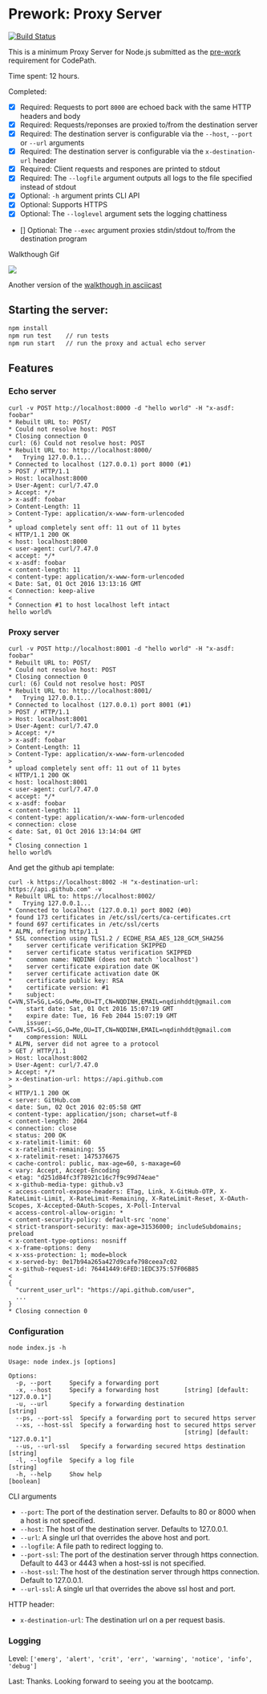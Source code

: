 Prework: Proxy Server
===== 

[![Build Status](https://travis-ci.org/nqd/prework_proxyserver.svg)](https://travis-ci.org/nqd/prework_proxyserver)

This is a minimum Proxy Server for Node.js submitted as the [pre-work](http://courses.codepath.com/snippets/intro_to_nodejs/prework) requirement for CodePath.

Time spent: 12 hours.

Completed:
* [x] Required: Requests to port `8000` are echoed back with the same HTTP headers and body
* [x] Required: Requests/reponses are proxied to/from the destination server
* [x] Required: The destination server is configurable via the `--host`, `--port`  or `--url` arguments
* [x] Required: The destination server is configurable via the `x-destination-url` header
* [x] Required: Client requests and respones are printed to stdout
* [x] Required: The `--logfile` argument outputs all logs to the file specified instead of stdout
* [x] Optional: `-h` argument prints CLI API
* [x] Optional: Supports HTTPS
* [x] Optional: The `--loglevel` argument sets the logging chattiness
* [] Optional: The `--exec` argument proxies stdin/stdout to/from the destination program


Walkthough Gif

![](https://raw.githubusercontent.com/nqd/prework_proxyserver/master/nqdinh-submission.gif)

Another version of the [walkthough in asciicast](https://asciinema.org/a/cgpemafskkd396k94jqqnd8dc)


## Starting the server:

``` bash
npm install
npm run test    // run tests
npm run start   // run the proxy and actual echo server
```

## Features

### Echo server
```
curl -v POST http://localhost:8000 -d "hello world" -H "x-asdf: foobar"
* Rebuilt URL to: POST/
* Could not resolve host: POST
* Closing connection 0
curl: (6) Could not resolve host: POST
* Rebuilt URL to: http://localhost:8000/
*   Trying 127.0.0.1...
* Connected to localhost (127.0.0.1) port 8000 (#1)
> POST / HTTP/1.1
> Host: localhost:8000
> User-Agent: curl/7.47.0
> Accept: */*
> x-asdf: foobar
> Content-Length: 11
> Content-Type: application/x-www-form-urlencoded
> 
* upload completely sent off: 11 out of 11 bytes
< HTTP/1.1 200 OK
< host: localhost:8000
< user-agent: curl/7.47.0
< accept: */*
< x-asdf: foobar
< content-length: 11
< content-type: application/x-www-form-urlencoded
< Date: Sat, 01 Oct 2016 13:13:16 GMT
< Connection: keep-alive
< 
* Connection #1 to host localhost left intact
hello world% 
```

### Proxy server
```
curl -v POST http://localhost:8001 -d "hello world" -H "x-asdf: foobar"
* Rebuilt URL to: POST/
* Could not resolve host: POST
* Closing connection 0
curl: (6) Could not resolve host: POST
* Rebuilt URL to: http://localhost:8001/
*   Trying 127.0.0.1...
* Connected to localhost (127.0.0.1) port 8001 (#1)
> POST / HTTP/1.1
> Host: localhost:8001
> User-Agent: curl/7.47.0
> Accept: */*
> x-asdf: foobar
> Content-Length: 11
> Content-Type: application/x-www-form-urlencoded
> 
* upload completely sent off: 11 out of 11 bytes
< HTTP/1.1 200 OK
< host: localhost:8001
< user-agent: curl/7.47.0
< accept: */*
< x-asdf: foobar
< content-length: 11
< content-type: application/x-www-form-urlencoded
< connection: close
< date: Sat, 01 Oct 2016 13:14:04 GMT
< 
* Closing connection 1
hello world%
```

And get the github api template:

```
curl -k https://localhost:8002 -H "x-destination-url: https://api.github.com" -v
* Rebuilt URL to: https://localhost:8002/
*   Trying 127.0.0.1...
* Connected to localhost (127.0.0.1) port 8002 (#0)
* found 173 certificates in /etc/ssl/certs/ca-certificates.crt
* found 697 certificates in /etc/ssl/certs
* ALPN, offering http/1.1
* SSL connection using TLS1.2 / ECDHE_RSA_AES_128_GCM_SHA256
* 	 server certificate verification SKIPPED
* 	 server certificate status verification SKIPPED
* 	 common name: NQDINH (does not match 'localhost')
* 	 server certificate expiration date OK
* 	 server certificate activation date OK
* 	 certificate public key: RSA
* 	 certificate version: #1
* 	 subject: C=VN,ST=SG,L=SG,O=Me,OU=IT,CN=NQDINH,EMAIL=nqdinhddt@gmail.com
* 	 start date: Sat, 01 Oct 2016 15:07:19 GMT
* 	 expire date: Tue, 16 Feb 2044 15:07:19 GMT
* 	 issuer: C=VN,ST=SG,L=SG,O=Me,OU=IT,CN=NQDINH,EMAIL=nqdinhddt@gmail.com
* 	 compression: NULL
* ALPN, server did not agree to a protocol
> GET / HTTP/1.1
> Host: localhost:8002
> User-Agent: curl/7.47.0
> Accept: */*
> x-destination-url: https://api.github.com
> 
< HTTP/1.1 200 OK
< server: GitHub.com
< date: Sun, 02 Oct 2016 02:05:58 GMT
< content-type: application/json; charset=utf-8
< content-length: 2064
< connection: close
< status: 200 OK
< x-ratelimit-limit: 60
< x-ratelimit-remaining: 55
< x-ratelimit-reset: 1475376675
< cache-control: public, max-age=60, s-maxage=60
< vary: Accept, Accept-Encoding
< etag: "d251d84fc3f78921c16c7f9c99d74eae"
< x-github-media-type: github.v3
< access-control-expose-headers: ETag, Link, X-GitHub-OTP, X-RateLimit-Limit, X-RateLimit-Remaining, X-RateLimit-Reset, X-OAuth-Scopes, X-Accepted-OAuth-Scopes, X-Poll-Interval
< access-control-allow-origin: *
< content-security-policy: default-src 'none'
< strict-transport-security: max-age=31536000; includeSubdomains; preload
< x-content-type-options: nosniff
< x-frame-options: deny
< x-xss-protection: 1; mode=block
< x-served-by: 0e17b94a265a427d9cafe798ceea7c02
< x-github-request-id: 76441449:6FED:1EDC375:57F06B85
< 
{
  "current_user_url": "https://api.github.com/user",
  ...
}
* Closing connection 0
```


### Configuration

```
node index.js -h

Usage: node index.js [options]

Options:
  -p, --port     Specify a forwarding port
  -x, --host     Specify a forwarding host       [string] [default: "127.0.0.1"]
  -u, --url      Specify a forwarding destination                       [string]
  --ps, --port-ssl  Specify a forwarding port to secured https server
  --xs, --host-ssl  Specify a forwarding host to secured https server
                                                 [string] [default: "127.0.0.1"]
  --us, --url-ssl   Specify a forwarding secured https destination      [string]
  -l, --logfile  Specify a log file                                     [string]
  -h, --help     Show help                                             [boolean]
```

CLI arguments
- `--port`: The port of the destination server. Defaults to 80 or 8000 when a host is not specified.
- `--host`: The host of the destination server. Defaults to 127.0.0.1.
- `--url`: A single url that overrides the above host and port.
- `--logfile`: A file path to redirect logging to.
- `--port-ssl`: The port of the destination server through https connection. Default to 443 or 4443 when a host-ssl is not specified.
- `--host-ssl`: The host of the destination server through https connection. Default to 127.0.0.1.
- `--url-ssl`: A single url that overrides the above ssl host and port.

HTTP header:
- `x-destination-url`: The destination url on a per request basis.

### Logging

Level: `['emerg', 'alert', 'crit', 'err', 'warning', 'notice', 'info', 'debug']`


Last: Thanks. Looking forward to seeing you at the bootcamp.
